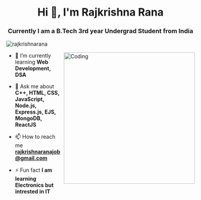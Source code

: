<h1 align="center">Hi 👋, I'm Rajkrishna Rana</h1>
<h3 align="center">Currently I am a B.Tech 3rd year Undergrad Student from India</h3>

<p align="left"> <img src="https://komarev.com/ghpvc/?username=rajkrishnarana&label=Profile%20views&color=0e75b6&style=flat" alt="rajkrishnarana" /> </p>
<img align="right" alt="Coding" width="350" src="https://cdn.dribbble.com/users/1708816/screenshots/15637256/media/f9826f0af8a49462f048262a8502035b.gif">

- 🌱 I’m currently learning **Web Development, DSA**

- 💬 Ask me about **C++, HTML, CSS, JavaScript, Node.js, Express.js, EJS, MongoDB, ReactJS**

- 📫 How to reach me **rajkrishnaranajob@gmail.com**

- ⚡ Fun fact **I am learning Electronics but intrested in IT**


